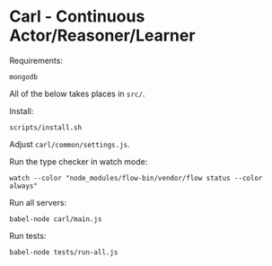 # Carl - Continuous Actor/Reasoner/Learner

Requirements:

    mongodb

All of the below takes places in `src/`.

Install:

    scripts/install.sh

Adjust `carl/common/settings.js`.

Run the type checker in watch mode:

    watch --color "node_modules/flow-bin/vendor/flow status --color always"

Run all servers:

    babel-node carl/main.js

Run tests:

    babel-node tests/run-all.js